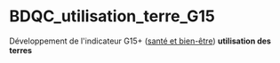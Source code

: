 # BDQC_utilisation_terre_G15

Développement de l'indicateur G15+ ([santé et bien-être](https://indicateurs.quebec/)) **utilisation des terres** 
